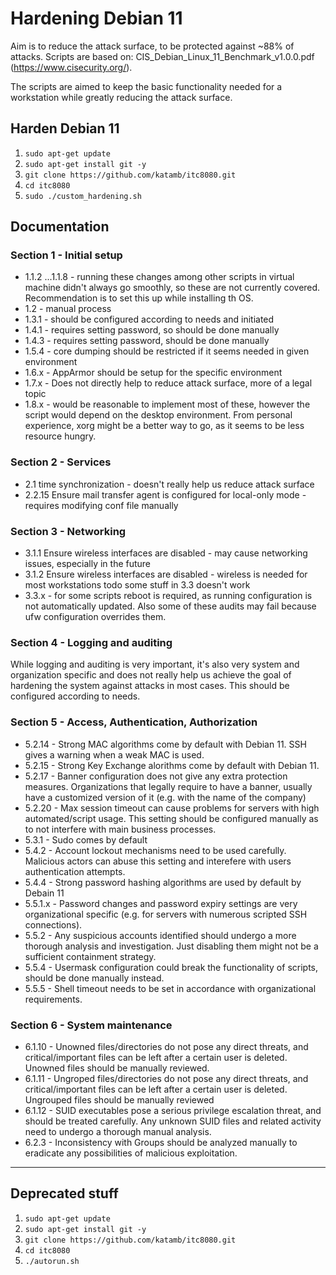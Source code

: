 # Hardening Debian 11
Aim is to reduce the attack surface, to be protected against ~88% of attacks.
Scripts are based on: CIS_Debian_Linux_11_Benchmark_v1.0.0.pdf (https://www.cisecurity.org/).

The scripts are aimed to keep the basic functionality needed for a workstation while greatly reducing the attack surface.

## Harden Debian 11
1) `sudo apt-get update`
2) `sudo apt-get install git -y`
3) `git clone https://github.com/katamb/itc8080.git`
4) `cd itc8080`
5) `sudo ./custom_hardening.sh`

## Documentation
### Section 1 - Initial setup
* 1.1.2 ...1.1.8 - running these changes among other scripts in virtual machine didn't always go smoothly, so these are not currently covered. Recommendation is to set this up while installing th OS. 
* 1.2 - manual process
* 1.3.1 - should be configured according to needs and initiated 
* 1.4.1 - requires setting password, so should be done manually
* 1.4.3 - requires setting password, should be done manually
* 1.5.4 - core dumping should be restricted if it seems needed in given environment
* 1.6.x - AppArmor should be setup for the specific environment
* 1.7.x - Does not directly help to reduce attack surface, more of a legal topic
* 1.8.x - would be reasonable to implement most of these, however the script would depend on the desktop environment. From personal experience, xorg might be a better way to go, as it seems to be less resource hungry.
### Section 2 - Services
* 2.1 time synchronization - doesn't really help us reduce attack surface
* 2.2.15 Ensure mail transfer agent is configured for local-only mode - requires modifying conf file manually
### Section 3 - Networking
* 3.1.1 Ensure wireless interfaces are disabled - may cause networking issues, especially in the future
* 3.1.2 Ensure wireless interfaces are disabled - wireless is needed for most workstations
todo some stuff in 3.3 doesn't work
* 3.3.x - for some scripts reboot is required, as running configuration is not automatically updated. Also some of these audits may fail because ufw configuration overrides them.
### Section 4 - Logging and auditing
While logging and auditing is very important, it's also very system and organization specific and does not really help us achieve the goal of hardening the system against attacks in most cases. This should be configured according to needs.
### Section 5 - Access, Authentication, Authorization
* 5.2.14 - Strong MAC algorithms come by default with Debian 11. SSH gives a warning when a weak MAC is used.
* 5.2.15 - Strong Key Exchange alorithms come by default with Debian 11.
* 5.2.17 - Banner configuration does not give any extra protection measures. Organizations that legally require to have a banner, usually have a customized version of it (e.g. with the name of the company)
* 5.2.20 - Max session timeout can cause problems for servers with high automated/script usage. This setting should be configured manually as to not interfere with main business processes.
* 5.3.1  - Sudo comes by default
* 5.4.2  - Account lockout mechanisms need to be used carefully. Malicious actors can abuse this setting and interefere with users authentication attempts. 
* 5.4.4  - Strong password hashing algorithms are used by default by Debain 11
* 5.5.1.x - Password changes and password expiry settings are very organizational specific (e.g. for servers with numerous scripted SSH connections).
* 5.5.2 - Any suspicious accounts identified should undergo a more thorough analysis and investigation. Just disabling them might not be a sufficient containment strategy.
* 5.5.4 - Usermask configuration could break the functionality of scripts, should be done manually instead.
* 5.5.5 - Shell timeout needs to be set in accordance with organizational requirements.
### Section 6 - System maintenance
* 6.1.10 - Unowned files/directories do not pose any direct threats, and critical/important files can be left after a certain user is deleted. Unowned files should be manually reviewed.
* 6.1.11 - Ungroped files/directories do not pose any direct threats, and critical/important files can be left after a certain user is deleted. Ungrouped files should be manually reviewed
* 6.1.12 - SUID executables pose a serious privilege escalation threat, and should be treated carefully. Any unknown SUID files and related activity need to undergo a thorough manual analysis.
* 6.2.3 - Inconsistency with Groups should be analyzed manually to eradicate any possibilities of malicious exploitation.  


--------------
## Deprecated stuff
1) `sudo apt-get update`
2) `sudo apt-get install git -y`
3) `git clone https://github.com/katamb/itc8080.git`
4) `cd itc8080`
5) `./autorun.sh`
